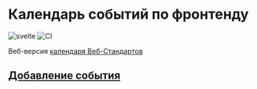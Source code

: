 # Календарь событий по фронтенду

![svelte](https://img.shields.io/github/package-json/dependency-version/VChet/frontend-events/dev/svelte?color=ff3e00)
![CI](https://github.com/VChet/frontend-events/workflows/CI/badge.svg)

Веб-версия [календаря Веб-Стандартов](https://github.com/web-standards-ru/calendar)

## [Добавление события](https://github.com/web-standards-ru/calendar#добавление-события)
